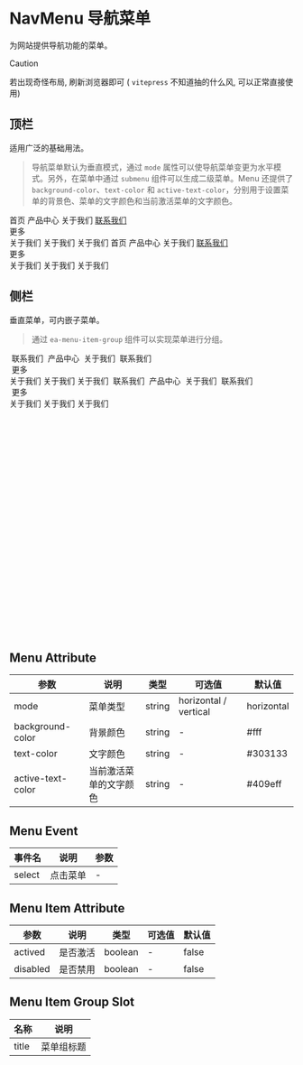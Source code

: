 <script setup>
import { onMounted } from 'vue'

onMounted(() => {
    import('./index.scss')
    import('../components/ea-switch/index.js')
    import('../components/ea-menu/index.js')
    import('../components/ea-menu-item/index.js')
    import('../components/ea-menu-item-group/index.js')
    import('../components/ea-submenu/index.js')
})
</script>

<style>
    .ea-menu-item-title {
        margin-left: 0.25rem;
    }

    .vertical::part(wrap) {
        height: 100%;
    }
</style>

# NavMenu 导航菜单

为网站提供导航功能的菜单。

> [!CAUTION]
> 若出现奇怪布局, 刷新浏览器即可 ( `vitepress` 不知道抽的什么风, 可以正常直接使用)

## 顶栏

适用广泛的基础用法。

> 导航菜单默认为垂直模式，通过 `mode` 属性可以使导航菜单变更为水平模式。另外，在菜单中通过 `submenu` 组件可以生成二级菜单。Menu 还提供了 `background-color`、`text-color` 和 `active-text-color`，分别用于设置菜单的背景色、菜单的文字颜色和当前激活菜单的文字颜色。

<div class="demo">
    <ea-menu mode="horizontal">
        <ea-menu-item actived>首页</ea-menu-item>
        <ea-menu-item>产品中心</ea-menu-item>
        <ea-menu-item>关于我们</ea-menu-item>
        <ea-menu-item disabled>
            <ea-icon icon="icon-coffee"></ea-icon>
            <a href="https://luminaqaq.github.io/ea_ui_component/" target="_blank">联系我们</a>
        </ea-menu-item>
        <ea-submenu>
            <div slot='title'>更多</div>
            <ea-menu-item>关于我们</ea-menu-item>
            <ea-menu-item>关于我们</ea-menu-item>
            <ea-menu-item>关于我们</ea-menu-item>
        </ea-submenu>
    </ea-menu>
    <ea-menu mode="horizontal" background-color="#545c64" text-color="#fff" active-text-color="#ffd04b">
        <ea-menu-item actived>首页</ea-menu-item>
        <ea-menu-item>产品中心</ea-menu-item>
        <ea-menu-item>关于我们</ea-menu-item>
        <ea-menu-item>
            <ea-icon icon="icon-coffee"></ea-icon>
            <a href="https://luminaqaq.github.io/ea_ui_component/" target="_blank">联系我们</a>
        </ea-menu-item>
        <ea-submenu disabled>
            <div slot='title'>更多</div>
            <ea-menu-item>关于我们</ea-menu-item>
            <ea-menu-item>关于我们</ea-menu-item>
            <ea-menu-item>关于我们</ea-menu-item>
        </ea-submenu>
    </ea-menu>
</div>

## 侧栏

垂直菜单，可内嵌子菜单。

> 通过 `ea-menu-item-group` 组件可以实现菜单进行分组。

<div class="row flex-start" style="height: 500px;">
    <ea-menu class="vertical" mode="vertical" background-color="#545c64" text-color="#fff" active-text-color="#ffd04b">
        <ea-menu-item actived>
            <ea-icon icon="icon-crown"></ea-icon>
            <span class="ea-menu-item-title">联系我们</span>
        </ea-menu-item>
        <ea-menu-item>
            <ea-icon icon="icon-briefcase"></ea-icon>
            <span class="ea-menu-item-title">产品中心</span>
        </ea-menu-item>
        <ea-menu-item>
            <ea-icon icon="icon-user"></ea-icon>
            <span class="ea-menu-item-title">关于我们</span>
        </ea-menu-item>
        <ea-menu-item>
            <ea-icon icon="icon-mail-alt"></ea-icon>
            <span class="ea-menu-item-title">联系我们</span>
        </ea-menu-item>
        <ea-menu-item-group>
            <div slot='title'>
                <ea-icon icon="icon-th-large"></ea-icon>
                <span class="ea-menu-item-title">更多</span>
            </div>
            <ea-menu-item>关于我们</ea-menu-item>
            <ea-menu-item>关于我们</ea-menu-item>
            <ea-menu-item>关于我们</ea-menu-item>
        </ea-menu-item-group>
    </ea-menu>
    <ea-menu class="vertical" mode="vertical">
        <ea-menu-item actived>
            <ea-icon icon="icon-crown"></ea-icon>
            <span class="ea-menu-item-title">联系我们</span>
        </ea-menu-item>
        <ea-menu-item>
            <ea-icon icon="icon-briefcase"></ea-icon>
            <span class="ea-menu-item-title">产品中心</span>
        </ea-menu-item>
        <ea-menu-item>
            <ea-icon icon="icon-user"></ea-icon>
            <span class="ea-menu-item-title">关于我们</span>
        </ea-menu-item>
        <ea-menu-item>
            <ea-icon icon="icon-mail-alt"></ea-icon>
            <span class="ea-menu-item-title">联系我们</span>
        </ea-menu-item>
        <ea-menu-item-group>
            <div slot='title'>
                <ea-icon icon="icon-th-large"></ea-icon>
                <span class="ea-menu-item-title">更多</span>
            </div>
            <ea-menu-item>关于我们</ea-menu-item>
            <ea-menu-item>关于我们</ea-menu-item>
            <ea-menu-item>关于我们</ea-menu-item>
        </ea-menu-item-group>
    </ea-menu>
</div>

## Menu Attribute

| 参数              | 说明                   | 类型   | 可选值                | 默认值     |
| ----------------- | ---------------------- | ------ | --------------------- | ---------- |
| mode              | 菜单类型               | string | horizontal / vertical | horizontal |
| background-color  | 背景颜色               | string | -                     | #fff       |
| text-color        | 文字颜色               | string | -                     | #303133    |
| active-text-color | 当前激活菜单的文字颜色 | string | -                     | #409eff    |

## Menu Event

| 事件名 | 说明     | 参数 |
| ------ | -------- | ---- |
| select | 点击菜单 | -    |

## Menu Item Attribute

| 参数     | 说明     | 类型    | 可选值 | 默认值 |
| -------- | -------- | ------- | ------ | ------ |
| actived  | 是否激活 | boolean | -      | false  |
| disabled | 是否禁用 | boolean | -      | false  |

## Menu Item Group Slot

| 名称  | 说明       |
| ----- | ---------- |
| title | 菜单组标题 |

